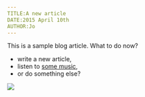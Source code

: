 ```yaml
---
TITLE:A new article
DATE:2015 April 10th
AUTHOR:Jo
---
```


This is a sample blog article. What to do now?
* write a new article,
* listen to [some music](http://soundcloud.com/shura/sets/shura-just-once),
* or do something else?

![](http://gget.it/hm8jobmp/tumblr_ltjcmgHCkz1r0mxp5.jpg)

